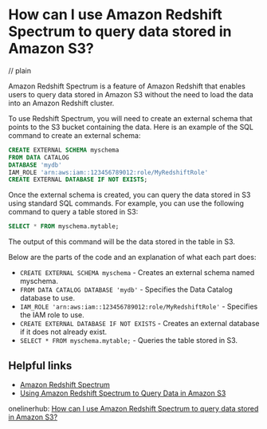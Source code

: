# How can I use Amazon Redshift Spectrum to query data stored in Amazon S3?
// plain

Amazon Redshift Spectrum is a feature of Amazon Redshift that enables users to query data stored in Amazon S3 without the need to load the data into an Amazon Redshift cluster.

To use Redshift Spectrum, you will need to create an external schema that points to the S3 bucket containing the data. Here is an example of the SQL command to create an external schema:

```SQL
CREATE EXTERNAL SCHEMA myschema
FROM DATA CATALOG
DATABASE 'mydb'
IAM_ROLE 'arn:aws:iam::123456789012:role/MyRedshiftRole'
CREATE EXTERNAL DATABASE IF NOT EXISTS;
```

Once the external schema is created, you can query the data stored in S3 using standard SQL commands. For example, you can use the following command to query a table stored in S3:

```SQL
SELECT * FROM myschema.mytable;
```

The output of this command will be the data stored in the table in S3.

Below are the parts of the code and an explanation of what each part does:

* `CREATE EXTERNAL SCHEMA myschema` - Creates an external schema named myschema.
* `FROM DATA CATALOG DATABASE 'mydb'` - Specifies the Data Catalog database to use.
* `IAM_ROLE 'arn:aws:iam::123456789012:role/MyRedshiftRole'` - Specifies the IAM role to use.
* `CREATE EXTERNAL DATABASE IF NOT EXISTS` - Creates an external database if it does not already exist.
* `SELECT * FROM myschema.mytable;` - Queries the table stored in S3.

## Helpful links

* [Amazon Redshift Spectrum](https://aws.amazon.com/redshift/spectrum/)
* [Using Amazon Redshift Spectrum to Query Data in Amazon S3](https://docs.aws.amazon.com/redshift/latest/dg/c-getting-started-using-spectrum.html)

onelinerhub: [How can I use Amazon Redshift Spectrum to query data stored in Amazon S3?](https://onelinerhub.com/amazon-redshift/how-can-i-use-amazon-redshift-spectrum-to-query-data-stored-in-amazon-s-)